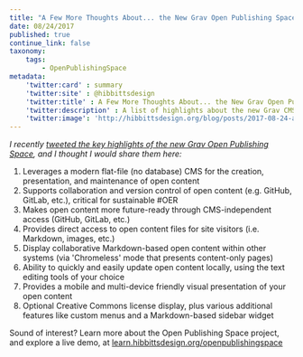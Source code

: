 ```yaml
---
title: "A Few More Thoughts About... the New Grav Open Publishing Space Package"
date: 08/24/2017
published: true
continue_link: false
taxonomy:
    tags:
        - OpenPublishingSpace
metadata:
    'twitter:card' : summary
    'twitter:site' : @hibbittsdesign
    'twitter:title' : A Few More Thoughts About... the New Grav Open Publishing Space Package
    'twitter:description' : A list of highlights about the new Grav CMS Open Publishing Space package.
    'twitter:image': 'http://hibbittsdesign.org/blog/posts/2017-08-24-a-few-thoughts-about-the-new-open-publishing-space-package/screenshot.jpg'
---
```


_I recently [tweeted the key highlights of the new Grav Open Publishing Space](https://twitter.com/hibbittsdesign/status/900766902493904896), and I thought I would share them here:_

1. Leverages a modern flat-file (no database) CMS for the creation, presentation, and maintenance of open content
2. Supports collaboration and version control of open content (e.g. GitHub, GitLab, etc.), critical for sustainable #OER
3. Makes open content more future-ready through CMS-independent access (GitHub, GitLab, etc.)
4. Provides direct access to open content files for site visitors (i.e. Markdown, images, etc.)
5. Display collaborative Markdown-based open content within other systems (via 'Chromeless' mode that presents content-only pages)
6. Ability to quickly and easily update open content locally, using the text editing tools of your choice
7. Provides a mobile and multi-device friendly visual presentation of your open content
8. Optional Creative Commons license display, plus various additional features like custom menus and a Markdown-based sidebar widget

Sound of interest? Learn more about the Open Publishing Space project, and explore a live demo, at [learn.hibbittsdesign.org/openpublishingspace](http://learn.hibbittsdesign.org/openpublishingspace)
